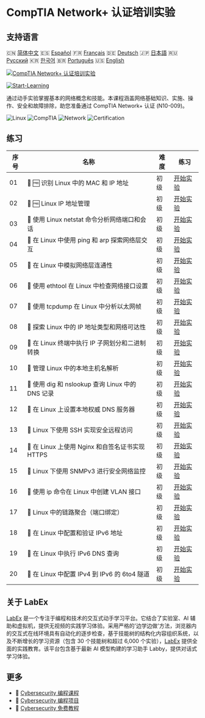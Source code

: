 # CompTIA Network+ 认证培训实验

## 支持语言

🇨🇳 [简体中文](README_zh.md) 🇪🇸 [Español](README_es.md) 🇫🇷 [Français](README_fr.md) 🇩🇪 [Deutsch](README_de.md) 🇯🇵 [日本語](README_ja.md) 🇷🇺 [Русский](README_ru.md) 🇰🇷 [한국어](README_ko.md) 🇧🇷 [Português](README_pt.md) 🇺🇸 [English](README.md) 

[![CompTIA Network+ 认证培训实验](https://cover-creator.labex.io/comptia-network-plus-training-labs.png?lang=zh)](https://labex.io/zh/courses/comptia-network-plus-training-labs)

[![Start-Learning](https://img.shields.io/badge/Start-Learning-whitesmoke?style=for-the-badge)](https://labex.io/zh/courses/comptia-network-plus-training-labs)

通过动手实验掌握基本的网络概念和技能。本课程涵盖网络基础知识、实施、操作、安全和故障排除，助您准备通过 CompTIA Network+ 认证 (N10-009)。

![Linux](https://img.shields.io/badge/Linux-whitesmoke?style=for-the-badge&logo=linux)
![CompTIA](https://img.shields.io/badge/CompTIA-whitesmoke?style=for-the-badge&logo=comptia)
![Network](https://img.shields.io/badge/Network-whitesmoke?style=for-the-badge&logo=network)
![Certification](https://img.shields.io/badge/Certification-whitesmoke?style=for-the-badge&logo=certification)


## 练习

|   序号 | 名称                                              | 难度   | 练习                                                                                                                                                                                       |
|--------|---------------------------------------------------|--------|--------------------------------------------------------------------------------------------------------------------------------------------------------------------------------------------|
|     01 | 🧩 🆓 识别 Linux 中的 MAC 和 IP 地址              | 初级   | <a target='_blank' href='https://labex.io/zh/labs/comptia-identify-mac-and-ip-addresses-in-linux-592731?course=comptia-network-plus-training-labs'>开始实验</a>                            |
|     02 | 🧩 🆓 Linux IP 地址管理                           | 初级   | <a target='_blank' href='https://labex.io/zh/labs/comptia-manage-ip-addressing-in-linux-592736?course=comptia-network-plus-training-labs'>开始实验</a>                                     |
|     03 | 🧩  使用 Linux netstat 命令分析网络端口和会话     | 初级   | <a target='_blank' href='https://labex.io/zh/labs/comptia-analyze-network-ports-and-sessions-with-netstat-in-linux-592741?course=comptia-network-plus-training-labs'>开始实验</a>          |
|     04 | 🧩  在 Linux 中使用 ping 和 arp 探索网络层交互    | 初级   | <a target='_blank' href='https://labex.io/zh/labs/comptia-explore-network-layer-interaction-with-ping-and-arp-in-linux-592746?course=comptia-network-plus-training-labs'>开始实验</a>      |
|     05 | 🧩  在 Linux 中模拟网络层连通性                   | 初级   | <a target='_blank' href='https://labex.io/zh/labs/comptia-simulate-network-layer-connectivity-in-linux-592752?course=comptia-network-plus-training-labs'>开始实验</a>                      |
|     06 | 🧩  使用 ethtool 在 Linux 中检查网络接口设置      | 初级   | <a target='_blank' href='https://labex.io/zh/labs/comptia-examine-network-interface-settings-with-ethtool-in-linux-592759?course=comptia-network-plus-training-labs'>开始实验</a>          |
|     07 | 🧩  使用 tcpdump 在 Linux 中分析以太网帧          | 初级   | <a target='_blank' href='https://labex.io/zh/labs/comptia-analyze-ethernet-frames-with-tcpdump-in-linux-592765?course=comptia-network-plus-training-labs'>开始实验</a>                     |
|     08 | 🧩  探索 Linux 中的 IP 地址类型和网络可达性       | 初级   | <a target='_blank' href='https://labex.io/zh/labs/comptia-explore-ip-address-types-and-reachability-in-linux-592780?course=comptia-network-plus-training-labs'>开始实验</a>                |
|     09 | 🧩  在 Linux 终端中执行 IP 子网划分和二进制转换   | 初级   | <a target='_blank' href='https://labex.io/zh/labs/comptia-perform-ip-subnetting-and-binary-conversion-in-the-linux-terminal-592782?course=comptia-network-plus-training-labs'>开始实验</a> |
|     10 | 🧩  管理 Linux 中的本地主机名解析                 | 初级   | <a target='_blank' href='https://labex.io/zh/labs/comptia-manage-local-hostname-resolution-in-linux-592792?course=comptia-network-plus-training-labs'>开始实验</a>                         |
|     11 | 🧩  使用 dig 和 nslookup 查询 Linux 中的 DNS 记录 | 初级   | <a target='_blank' href='https://labex.io/zh/labs/comptia-query-dns-records-in-linux-with-dig-and-nslookup-592796?course=comptia-network-plus-training-labs'>开始实验</a>                  |
|     12 | 🧩  在 Linux 上设置本地权威 DNS 服务器            | 初级   | <a target='_blank' href='https://labex.io/zh/labs/comptia-set-up-a-local-authoritative-dns-server-on-linux-592803?course=comptia-network-plus-training-labs'>开始实验</a>                  |
|     13 | 🧩  Linux 下使用 SSH 实现安全远程访问             | 初级   | <a target='_blank' href='https://labex.io/zh/labs/comptia-secure-remote-access-in-linux-with-ssh-592816?course=comptia-network-plus-training-labs'>开始实验</a>                            |
|     14 | 🧩  在 Linux 上使用 Nginx 和自签名证书实现 HTTPS  | 初级   | <a target='_blank' href='https://labex.io/zh/labs/comptia-https-with-a-self-signed-certificate-on-nginx-in-linux-592820?course=comptia-network-plus-training-labs'>开始实验</a>            |
|     15 | 🧩  Linux 下使用 SNMPv3 进行安全网络监控          | 初级   | <a target='_blank' href='https://labex.io/zh/labs/comptia-secure-network-monitoring-with-snmpv3-in-linux-592826?course=comptia-network-plus-training-labs'>开始实验</a>                    |
|     16 | 🧩  使用 ip 命令在 Linux 中创建 VLAN 接口         | 初级   | <a target='_blank' href='https://labex.io/zh/labs/comptia-create-vlan-interfaces-in-linux-using-the-ip-command-592842?course=comptia-network-plus-training-labs'>开始实验</a>              |
|     17 | 🧩  Linux 中的链路聚合（端口绑定）                | 初级   | <a target='_blank' href='https://labex.io/zh/labs/comptia-link-aggregation-port-bonding-in-linux-592851?course=comptia-network-plus-training-labs'>开始实验</a>                            |
|     18 | 🧩  在 Linux 中配置和验证 IPv6 地址               | 初级   | <a target='_blank' href='https://labex.io/zh/labs/comptia-configure-and-verify-ipv6-addresses-in-linux-592858?course=comptia-network-plus-training-labs'>开始实验</a>                      |
|     19 | 🧩  在 Linux 中执行 IPv6 DNS 查询                 | 初级   | <a target='_blank' href='https://labex.io/zh/labs/comptia-perform-ipv6-dns-lookups-in-linux-592862?course=comptia-network-plus-training-labs'>开始实验</a>                                 |
|     20 | 🧩  在 Linux 中配置 IPv4 到 IPv6 的 6to4 隧道     | 初级   | <a target='_blank' href='https://labex.io/zh/labs/comptia-configure-an-ipv4-to-ipv6-6to4-tunnel-in-linux-592867?course=comptia-network-plus-training-labs'>开始实验</a>                    |

## 关于 LabEx

[LabEx](https://labex.io) 是一个专注于编程和技术的交互式动手学习平台。它结合了实验室、AI 辅助和虚拟机，提供无视频的实践学习体验。采用严格的'边学边做'方法，浏览器内的交互式在线环境具有自动化的逐步检查，基于技能树的结构化内容组织系统，以及不断增长的学习资源（包含 30 个技能树和超过 6,000 个实验），[LabEx](https://labex.io) 提供全面的实践教育。该平台包含基于最新 AI 模型构建的学习助手 Labby，提供对话式学习体验。

## 更多

- 🔗 [Cybersecurity 编程课程](https://github.com/labex-labs/awesome-programming-courses)
- 🔗 [Cybersecurity 编程项目](https://github.com/labex-labs/awesome-programming-projects)
- 🔗 [Cybersecurity 免费教程](https://github.com/labex-labs/cybersecurity-free-tutorials)

